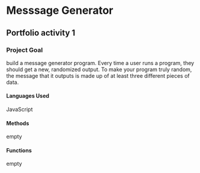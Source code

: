 # Messsage Generator

## Portfolio activity 1

### Project Goal

build a message generator program. Every time a user runs a program, they should get a new, randomized output.
To make your program truly random, the message that it outputs is made up of at least three different pieces of data.

#### Languages Used

JavaScript

#### Methods

empty

#### Functions

empty
